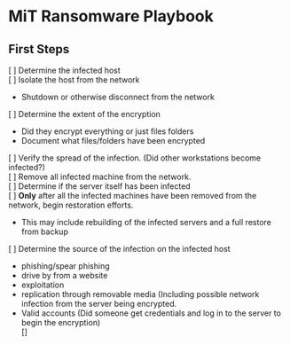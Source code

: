 # MiT Ransomware Playbook

## First Steps

[ ] Determine the infected host  
[ ] Isolate the host from the network  
  - Shutdown or otherwise disconnect from the network   

[ ] Determine the extent of the encryption  
  - Did they encrypt everything or just files folders  
  - Document what files/folders have been encrypted   

[ ] Verify the spread of the infection. (Did other workstations become infected?)  
[ ] Remove all infected machine from the network.  
[ ] Determine if the server itself has been infected  
[ ] **Only** after all the infected machines have been removed from the network, begin restoration efforts.  
 - This may include rebuilding of the infected servers and a full restore from backup  

[ ] Determine the source of the infection on the infected host  
  - phishing/spear phishing  
  - drive by from a website  
  - exploitation  
  - replication through removable media (Including possible network infection from the server being encrypted.  
  - Valid accounts (Did someone get credentials and log in to the server to begin the encryption)  
[] 
